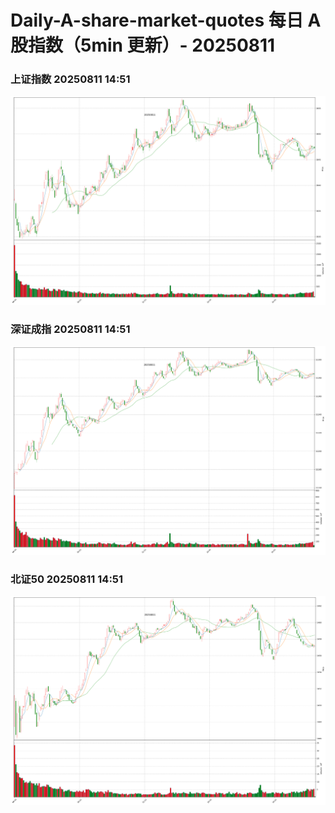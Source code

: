 
# Daily-A-share-market-quotes 每日 A 股指数（5min 更新）- 20250811

### 上证指数 20250811 14:51
![](./fig/2025/8/20250811-sh000001.png)

### 深证成指 20250811 14:51
![](./fig/2025/8/20250811-sz399001.png)

### 北证50 20250811 14:51
![](./fig/2025/8/20250811-bj899050.png)
